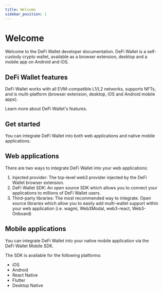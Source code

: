 ```yaml
---
title: Welcome
sidebar_position: 1
---
```


# Welcome

Welcome to the DeFi Wallet developer documentation. DeFi Wallet is a self-custody crypto wallet, available as a browser extension, desktop and a mobile app on Android and iOS.

## DeFi Wallet features

DeFi Wallet works with all EVM-compatible L1/L2 networks, supports NFTs, and is multi-platform (browser extension, desktop, iOS and Android mobile apps).

Learn more about DeFi Wallet's features.

## Get started

You can integrate DeFi Wallet into both web applications and native mobile applications.

## Web applications

There are two ways to integrate DeFi Wallet into your web applications:

1. Injected provider: The top-level web3 provider injected by the DeFi Wallet browser extension.
2. DeFi Wallet SDK: An open source SDK which allows you to connect your applications to millions of DeFi Wallet users.
3. Third-party libraries: The most recommended way to integrate. Open source libraries which allow you to easily add multi-wallet support within your web application (i.e. wagmi, Web3Modal, web3-react, Web3-Onboard)

## Mobile applications

You can integrate DeFi Wallet into your native mobile application via the DeFi Wallet Mobile SDK.

The SDK is available for the following platforms:

- iOS
- Android
- React Native
- Flutter
- Desktop Native
